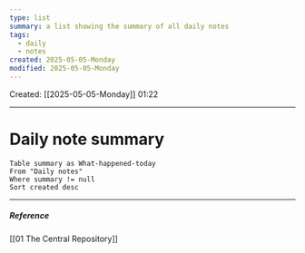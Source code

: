 ```yaml
---
type: list
summary: a list showing the summary of all daily notes
tags:
  - daily
  - notes
created: 2025-05-05-Monday
modified: 2025-05-05-Monday
---
```


Created: [[2025-05-05-Monday]] 01:22

___
# Daily note summary
```dataview
Table summary as What-happened-today
From "Daily notes"
Where summary != null
Sort created desc
```
___
##### Reference
[[01 The Central Repository]]